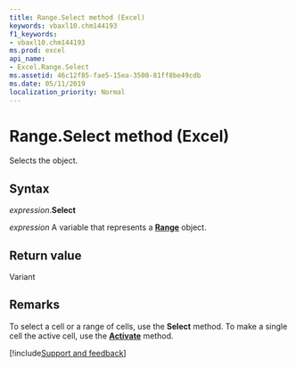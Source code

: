 ```yaml
---
title: Range.Select method (Excel)
keywords: vbaxl10.chm144193
f1_keywords:
- vbaxl10.chm144193
ms.prod: excel
api_name:
- Excel.Range.Select
ms.assetid: 46c12f85-fae5-15ea-3500-81ff8be49cdb
ms.date: 05/11/2019
localization_priority: Normal
---
```



# Range.Select method (Excel)

Selects the object.


## Syntax

_expression_.**Select**

_expression_ A variable that represents a **[Range](excel.range(object).md)** object.


## Return value

Variant


## Remarks

To select a cell or a range of cells, use the **Select** method. To make a single cell the active cell, use the **[Activate](Excel.Range.Activate.md)** method.




[!include[Support and feedback](~/includes/feedback-boilerplate.md)]
